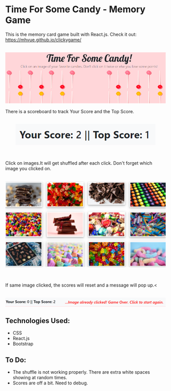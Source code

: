# Time For Some Candy - Memory Game  
This is the memory card game built with React.js. Check it out: https://mhvue.github.io/clickygame/

<p align ="center"><br><img src="./src/images/title.png" width="700px"></p>

There is a scoreboard to track Your Score and the Top Score.
<p align ="center"><br><img src="./src/images/score.png"></p>
<br>

Click on images.It will get shuffled after each click. Don't forget which image you clicked on.
<p align ="center"><br><img src="./src/images/candyImgs.png" width="600px"></p>
<br>

If same image clicked, the scores will reset and a message will pop up.<
<p align ="center"><br><img src="./src/images/gameOverMsg.png"></p>

## Technologies Used:
* CSS
* React.js
* Bootstrap

## To Do:
* The shuffle is not working properly. There are extra white spaces showing at random times.
* Scores are off a bit. Need to debug.
